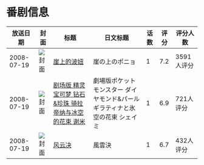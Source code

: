 # 番剧信息

|放送日期|封面|标题|日文标题|话数|评分|评分人数|
|---|---|---|---|---|---|---|
|2008-07-19|![封面](https://lain.bgm.tv/pic/cover/c/15/8f/313_GE8EP.jpg)|[崖上的波妞](https://bangumi.tv/subject/313)|崖の上のポニョ|1|7.2|3591人评分|
|2008-07-19|![封面](https://lain.bgm.tv/pic/cover/c/8a/56/3032_7LQIL.jpg)|[剧场版 精灵宝可梦 钻石&珍珠 骑拉帝纳与冰空的花束 谢米](https://bangumi.tv/subject/3032)|劇場版ポケットモンスター ダイヤモンド&パール ギラティナと氷空の花束 シェイミ|1|6.9|721人评分|
|2008-07-19|![封面](https://lain.bgm.tv/pic/cover/c/aa/f2/7747_YVhYh.jpg)|[风云决](https://bangumi.tv/subject/7747)|風雲決|1|6.7|432人评分|
